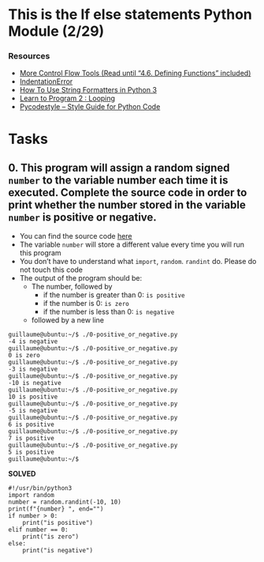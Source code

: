 # This is the If else statements Python Module (2/29)
### Resources
* [More Control Flow Tools (Read until “4.6. Defining Functions” included)](https://intranet.hbtn.io/rltoken/2JgLsB5c9CpN5xkYS9wMKQ)
* [IndentationError](https://intranet.hbtn.io/rltoken/2JgLsB5c9CpN5xkYS9wMKQ)
* [How To Use String Formatters in Python 3](https://intranet.hbtn.io/rltoken/Bt4ISTvUyfB6lFxEoL3NwQ)
* [Learn to Program 2 : Looping](https://intranet.hbtn.io/rltoken/qwVdwqW4LROXY0CIbWNiAw)
* [Pycodestyle – Style Guide for Python Code](https://intranet.hbtn.io/rltoken/8D5JdrayXbe3ZzPWr335dQ)
# Tasks
## 0. This program will assign a random signed `number` to the variable number each time it is executed. Complete the source code in order to print whether the number stored in the variable `number` is positive or negative.
* You can find the source code [here](https://intranet.hbtn.io/rltoken/aBRwd0uo_aZMPK2CBG1syg)
* The variable `number` will store a different value every time you will run this program
* You don’t have to understand what `import`, `random`. `randint` do. Please do not touch this code
* The output of the program should be:
    * The number, followed by
        + if the number is greater than 0: `is positive`
        + if the number is 0: `is zero`
        + if the number is less than 0: `is negative`
    * followed by a new line
```
guillaume@ubuntu:~/$ ./0-positive_or_negative.py 
-4 is negative
guillaume@ubuntu:~/$ ./0-positive_or_negative.py 
0 is zero
guillaume@ubuntu:~/$ ./0-positive_or_negative.py 
-3 is negative
guillaume@ubuntu:~/$ ./0-positive_or_negative.py 
-10 is negative
guillaume@ubuntu:~/$ ./0-positive_or_negative.py 
10 is positive
guillaume@ubuntu:~/$ ./0-positive_or_negative.py 
-5 is negative
guillaume@ubuntu:~/$ ./0-positive_or_negative.py 
6 is positive
guillaume@ubuntu:~/$ ./0-positive_or_negative.py 
7 is positive
guillaume@ubuntu:~/$ ./0-positive_or_negative.py 
5 is positive
guillaume@ubuntu:~/$
```
**SOLVED**
```
#!/usr/bin/python3
import random
number = random.randint(-10, 10)
print(f"{number} ", end="")
if number > 0:
    print("is positive")
elif number == 0:
    print("is zero")
else:
    print("is negative")
```